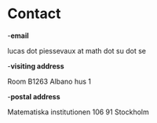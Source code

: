 # Contact

-**email**

  lucas dot piessevaux at math dot su dot se

-**visiting address**

  Room B1263
  Albano hus 1

-**postal address**
 
  Matematiska institutionen
  106 91 Stockholm
